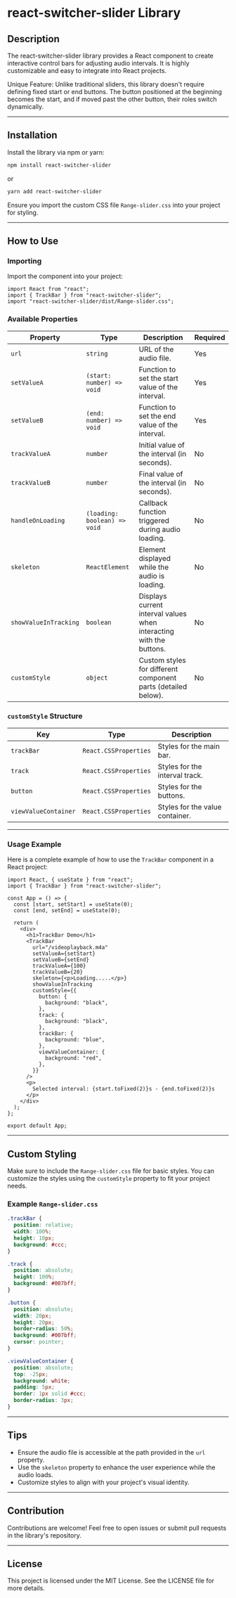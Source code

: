 # react-switcher-slider Library

## Description

The react-switcher-slider library provides a React component to create interactive control bars for adjusting audio intervals. It is highly customizable and easy to integrate into React projects.

Unique Feature: Unlike traditional sliders, this library doesn't require defining fixed start or end buttons. The button positioned at the beginning becomes the start, and if moved past the other button, their roles switch dynamically.

---

## Installation

Install the library via npm or yarn:

```bash
npm install react-switcher-slider
```

or

```bash
yarn add react-switcher-slider
```

Ensure you import the custom CSS file `Range-slider.css` into your project for styling.

---

## How to Use

### Importing

Import the component into your project:

```tsx
import React from "react";
import { TrackBar } from "react-switcher-slider";
import "react-switcher-slider/dist/Range-slider.css";
```

### Available Properties

| Property              | Type                         | Description                                                         | Required |
| --------------------- | ---------------------------- | ------------------------------------------------------------------- | -------- |
| `url`                 | `string`                     | URL of the audio file.                                              | Yes      |
| `setValueA`           | `(start: number) => void`    | Function to set the start value of the interval.                    | Yes      |
| `setValueB`           | `(end: number) => void`      | Function to set the end value of the interval.                      | Yes      |
| `trackValueA`         | `number`                     | Initial value of the interval (in seconds).                         | No       |
| `trackValueB`         | `number`                     | Final value of the interval (in seconds).                           | No       |
| `handleOnLoading`     | `(loading: boolean) => void` | Callback function triggered during audio loading.                   | No       |
| `skeleton`            | `ReactElement`               | Element displayed while the audio is loading.                       | No       |
| `showValueInTracking` | `boolean`                    | Displays current interval values when interacting with the buttons. | No       |
| `customStyle`         | `object`                     | Custom styles for different component parts (detailed below).       | No       |

### `customStyle` Structure

| Key                  | Type                  | Description                     |
| -------------------- | --------------------- | ------------------------------- |
| `trackBar`           | `React.CSSProperties` | Styles for the main bar.        |
| `track`              | `React.CSSProperties` | Styles for the interval track.  |
| `button`             | `React.CSSProperties` | Styles for the buttons.         |
| `viewValueContainer` | `React.CSSProperties` | Styles for the value container. |

---

### Usage Example

Here is a complete example of how to use the `TrackBar` component in a React project:

```tsx
import React, { useState } from "react";
import { TrackBar } from "react-switcher-slider";

const App = () => {
  const [start, setStart] = useState(0);
  const [end, setEnd] = useState(0);

  return (
    <div>
      <h1>TrackBar Demo</h1>
      <TrackBar
        url="/videoplayback.m4a"
        setValueA={setStart}
        setValueB={setEnd}
        trackValueA={100}
        trackValueB={20}
        skeleton={<p>Loading.....</p>}
        showValueInTracking
        customStyle={{
          button: {
            background: "black",
          },
          track: {
            background: "black",
          },
          trackBar: {
            background: "blue",
          },
          viewValueContainer: {
            background: "red",
          },
        }}
      />
      <p>
        Selected interval: {start.toFixed(2)}s - {end.toFixed(2)}s
      </p>
    </div>
  );
};

export default App;
```

---

## Custom Styling

Make sure to include the `Range-slider.css` file for basic styles. You can customize the styles using the `customStyle` property to fit your project needs.

### Example `Range-slider.css`

```css
.trackBar {
  position: relative;
  width: 100%;
  height: 10px;
  background: #ccc;
}

.track {
  position: absolute;
  height: 100%;
  background: #007bff;
}

.button {
  position: absolute;
  width: 20px;
  height: 20px;
  border-radius: 50%;
  background: #007bff;
  cursor: pointer;
}

.viewValueContainer {
  position: absolute;
  top: -25px;
  background: white;
  padding: 5px;
  border: 1px solid #ccc;
  border-radius: 3px;
}
```

---

## Tips

- Ensure the audio file is accessible at the path provided in the `url` property.
- Use the `skeleton` property to enhance the user experience while the audio loads.
- Customize styles to align with your project's visual identity.

---

## Contribution

Contributions are welcome! Feel free to open issues or submit pull requests in the library's repository.

---

## License

This project is licensed under the MIT License. See the LICENSE file for more details.
